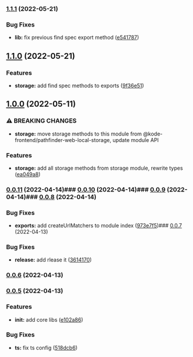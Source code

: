 

### [1.1.1](https://https//github.com/appKODE/pathfinder-web-core/compare/v1.1.0...v1.1.1) (2022-05-21)


### Bug Fixes

* **lib:** fix previous find spec export method ([e541787](https://https//github.com/appKODE/pathfinder-web-core/commit/e54178735aac0a15d65a1318b0c3a0b6fc26a976))

## [1.1.0](https://https//github.com/appKODE/pathfinder-web-core/compare/v1.0.0...v1.1.0) (2022-05-21)


### Features

* **storage:** add find spec methods to exports ([9f36e51](https://https//github.com/appKODE/pathfinder-web-core/commit/9f36e5161cea7d8deadce2eae0d05151ea50b22f))

## [1.0.0](https://https//github.com/appKODE/pathfinder-web-core/compare/v0.0.11...v1.0.0) (2022-05-11)


### ⚠ BREAKING CHANGES

* **storage:** move storage methods to this module from
@kode-frontend/pathfinder-web-local-storage, update module API

### Features

* **storage:** add all storage methods from storage module, rewrite types ([ea049a8](https://https//github.com/appKODE/pathfinder-web-core/commit/ea049a85fecb2367dc56a99ee976d250d50d329b))

### [0.0.11](https://https//github.com/appKODE/pathfinder-web-core/compare/v0.0.10...v0.0.11) (2022-04-14)### [0.0.10](https://https//github.com/appKODE/pathfinder-web-core/compare/v0.0.9...v0.0.10) (2022-04-14)### [0.0.9](https://https//github.com/appKODE/pathfinder-web-core/compare/v0.0.8...v0.0.9) (2022-04-14)### [0.0.8](https://https//github.com/appKODE/pathfinder-web-core/compare/v0.0.7...v0.0.8) (2022-04-14)

### Bug Fixes

- **exports:** add createUrlMatchers to module index ([973e7f5](https://https//github.com/appKODE/pathfinder-web-core/commit/973e7f577a21c60547c80cbace7801b6e8085ec2))### [0.0.7](https://https//github.com/appKODE/pathfinder-web-core/compare/v0.0.6...v0.0.7) (2022-04-13)

### Bug Fixes

- **release:** add rlease it ([3614170](https://https//github.com/appKODE/pathfinder-web-core/commit/36141701a64a136926fcf76c598c50216d4535e7))

### [0.0.6](https://https//github.com/appKODE/pathfinder-web-core/compare/v0.0.6...v0.0.7) (2022-04-13)

### [0.0.5](https://https//github.com/appKODE/pathfinder-web-core/compare/v0.0.6...v0.0.7) (2022-04-13)

### Features

- **init:** add core libs ([e102a86](https://https//github.com/appKODE/pathfinder-web-core/commit/e102a8630f584011d54256a14d0f2b693cb7e113))

### Bug Fixes

- **ts:** fix ts config ([518dcb6](https://https//github.com/appKODE/pathfinder-web-core/commit/518dcb69cdf6e8a7090ea5be60ef45d6791b98ac))